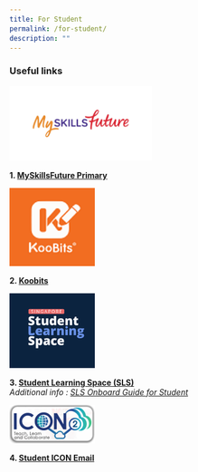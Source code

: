 ```yaml
---
title: For Student
permalink: /for-student/
description: ""
---
```

### Useful links
<img src="/images/msf001.jpg" style="width:50%">

 **1. [MySkillsFuture Primary](https://www.myskillsfuture.gov.sg/content/student/en/primary.html)**

<img src="/images/koobits96x88.png" style="width:30%">

 **2. [Koobits](https://member.koobits.com/)**
																										 

<img src="/images/SLS%20RS%20480_03.png" style="width:30%">

**3. [Student Learning Space (SLS)](https://vle.learning.moe.edu.sg/login)**
<br> *Additional info : [SLS Onboard Guide for Student](/files/sls%20onboard%20guide.pdf)*

<img src="/images/icon2_305.png" style="width:30%">

**4. [Student ICON Email](https://workspace.google.com/dashboard)**